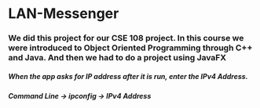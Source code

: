 # LAN-Messenger

### We did this project for our CSE 108 project. In this course we were introduced to Object Oriented Programming through C++ and Java. And then we had to do a project using JavaFX


##### When the app asks for IP address after it is run, enter the IPv4 Address. 
##### Command Line -> ipconfig -> IPv4 Address
